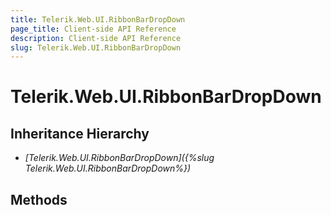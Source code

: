 ```yaml
---
title: Telerik.Web.UI.RibbonBarDropDown
page_title: Client-side API Reference
description: Client-side API Reference
slug: Telerik.Web.UI.RibbonBarDropDown
---
```


# Telerik.Web.UI.RibbonBarDropDown

## Inheritance Hierarchy

* *[Telerik.Web.UI.RibbonBarDropDown]({%slug Telerik.Web.UI.RibbonBarDropDown%})*

## Methods